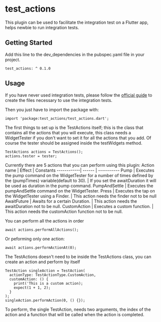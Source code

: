 # test_actions

This plugin can be used to facilitate the integration test on a Flutter app, helps newbie to run integration tests.

## Getting Started
Add this line to the dev_dependencies in the pubspec.yaml file in your project.
```
test_actions: ^ 0.1.0
```

## Usage
If you have never used integration tests, please follow the [official guide](https://flutter.dev/docs/testing/integration-tests) to create the files necessary to use the integration tests.

Then you just have to import the package with:
```
import 'package:test_actions/test_actions.dart';
```

The first things to set up is the TestActions itself; this is the class that contains all the actions that you will execute, this class needs a WidgetTester if you don't want to set it for all the actions that you add.
Of course the tester should be assigned inside the testWidgets method.
```
TestActions actions = TestActions();
actions.tester = tester;
```
Currently there are 5 actions that you can perform using this plugin:
Action name | Effect | Constants
------------| ------ | -----------
Pump | Executes the pump command on the WidgetTester for a number of times defined by the {pumpTimes} variable(default to 30). | If you set the awaitDuration it will be used as duration in the pump command.
PumpAndSettle | Executes the pumpAndSettle command on the WidgetTester.
Press | Executes the tap on the WidgetTester using a Finder. | This action needs the finder not to be null
AwaitFuture | Awaits for a certain Duration. | This action needs the awaitDuration not to be null.
CustomAction | Executes a custom function. | This action needs the customAction function not to be null.

You can perform all the actions in order
```
await actions.performAllActions();
```
Or peforming only one action:
```
await actions.performActionAt(0);
```

The TestActions doesn't need to be inside the TestActions class, you can create an action and perform by itself
```
TestAction singleAction = TestAction(
  actionType: TestActionType.CustomAction, 
  customAction: () {
    print('This is a custom action);
    expect(1 + 1, 2);
  }
);
singleAction.performAction(0, () {});
```

To perform, the single TestAction, needs two arguments, the index of the action and a function that will be called when the action is completed.

